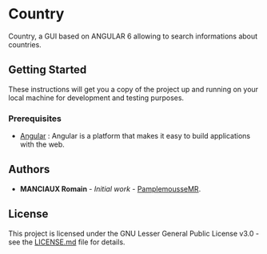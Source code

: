 # Country

Country, a GUI based on ANGULAR 6 allowing to search informations about countries.

## Getting Started

These instructions will get you a copy of the project up and running on your local machine for development and testing purposes.

### Prerequisites

- [Angular](https://angular.io/) : Angular is a platform that makes it easy to build applications with the web.

## Authors

* **MANCIAUX Romain** - *Initial work* - [PamplemousseMR](https://github.com/PamplemousseMR).

## License

This project is licensed under the GNU Lesser General Public License v3.0 - see the [LICENSE.md](LICENSE.md) file for details.